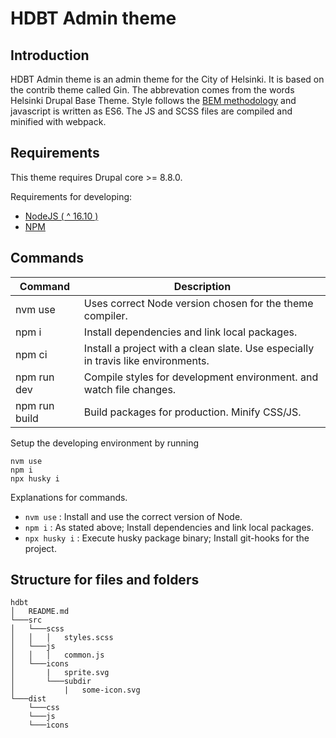 # HDBT Admin theme

## Introduction

HDBT Admin theme is an admin theme for the City of Helsinki. It is based on the contrib theme called Gin. The abbrevation comes from
the words Helsinki Drupal Base Theme. Style follows the [BEM methodology](http://getbem.com/) and javascript is written
as ES6. The JS and SCSS files are compiled and minified with webpack.

## Requirements

This theme requires Drupal core >= 8.8.0.

Requirements for developing:
- [NodeJS ( ^ 16.10 )](https://nodejs.org/en/)
- [NPM](https://npmjs.com/)

## Commands

| Command       | Description                                                                       |
| ------------- | --------------------------------------------------------------------------------- |
| nvm use       | Uses correct Node version chosen for the theme compiler.                          |
| npm i         | Install dependencies and link local packages.                                     |
| npm ci        | Install a project with a clean slate. Use especially in travis like environments. |
| npm run dev   | Compile styles for development environment. and watch file changes.               |
| npm run build | Build packages for production. Minify CSS/JS.                                     |

Setup the developing environment by running

    nvm use
    npm i
    npx husky i

Explanations for commands.
- `nvm use` : Install and use the correct version of Node.
- `npm i` : As stated above; Install dependencies and link local packages.
- `npx husky i` : Execute husky package binary; Install git-hooks for the project.

## Structure for files and folders

```
hdbt
│   README.md
└───src
│   └───scss
│   │   │   styles.scss
│   └───js
│   │   │   common.js
│   └───icons
│       |   sprite.svg
│       └───subdir
│           |   some-icon.svg
└───dist
    └───css
    └───js
    └───icons
```
